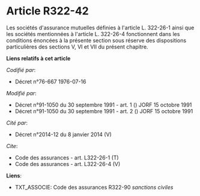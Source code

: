 # Article R322-42

Les sociétés d'assurance mutuelles définies à l'article L. 322-26-1 ainsi que les sociétés mentionnées à l'article L.
322-26-4 fonctionnent dans les conditions énoncées à la présente section sous réserve des dispositions particulières des
sections V, VI et VII du présent chapitre.

**Liens relatifs à cet article**

_Codifié par_:

  - Décret n°76-667 1976-07-16

_Modifié par_:

  - Décret n°91-1050 du 30 septembre 1991 - art. 1 () JORF 15 octobre 1991
  - Décret n°91-1050 du 30 septembre 1991 - art. 2 () JORF 15 octobre 1991

_Cité par_:

  - Décret n°2014-12 du 8 janvier 2014 (V)

_Cite_:

  - Code des assurances - art. L322-26-1 (T)
  - Code des assurances - art. L322-26-4 (V)

**Liens**:

  - TXT_ASSOCIE: Code des assurances R322-90 *sanctions civiles*

